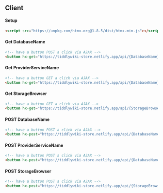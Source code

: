 
## Client

#### Setup 
```html
<script src="https://unpkg.com/htmx.org@1.8.5/dist/htmx.min.js"></script>
```

#### Get DatabaseName
```html
<!-- have a button POST a click via AJAX -->
<button hx-get="https://tiddlywiki-store.netlify.app/api/{DatabaseName}/{first|latest|all|list|view}" hx-value={obj|json|xml|html|txt} hx-swap="outerHTML"></button>
```

#### Get ProviderServiceName
```html
<!-- have a button GET a click via AJAX -->
<button hx-get="https://tiddlywiki-store.netlify.app/api/{DatabaseName}/{first|latest|all|list|view}" hx-value={obj|json|xml|html|txt} hx-swap="outerHTML"></button>
```

#### Get StorageBrowser
```html
<!-- have a button GET a click via AJAX -->
<button hx-get="https://tiddlywiki-store.netlify.app/api/{StorageBrowser}/{first|latest|all|list|view}" hx-value={obj|json|xml|html|txt} hx-swap="outerHTML"></button>
```

#### POST DatabaseName
```html
<!-- have a button POST a click via AJAX -->
<button hx-post="https://tiddlywiki-store.netlify.app/api/{DatabaseName}/{first|latest|all|list|view}" hx-value={obj|json|xml|html|txt} hx-swap="outerHTML"></button>
```

#### POST ProviderServiceName
```html
<!-- have a button POST a click via AJAX -->
<button hx-post="https://tiddlywiki-store.netlify.app/api/{DatabaseName}/{first|latest|all|list|view}" hx-value={obj|json|xml|html|txt} hx-swap="outerHTML"></button>
```

#### POST StorageBrowser
```html
<!-- have a button POST a click via AJAX -->
<button hx-post="https://tiddlywiki-store.netlify.app/api/{StorageBrowser}/{first|latest|all|list|view}" hx-value={obj|json|xml|html|txt} hx-swap="outerHTML"></button>
```

